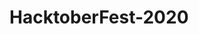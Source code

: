 # HacktoberFest-2020
<p align="center">
    <a href="https://hacktoberfest.digitalocean.com/"></a>
</p>
